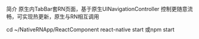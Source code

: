 简介
原生内TabBar套RN页面，基于原生UINavigationController 控制更随意流畅，可实现热更新，原生与RN相互调用

cd ~/NativeRNApp/ReactComponent 
react-native start
或npm start


